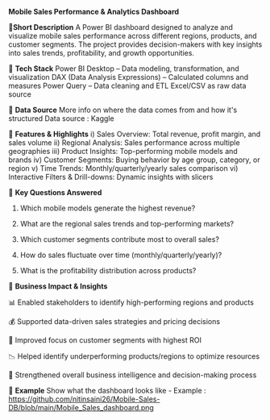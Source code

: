 
**Mobile Sales Performance & Analytics Dashboard**


🔹**Short Description**
A Power BI dashboard designed to analyze and visualize mobile sales performance across different regions, products, and customer segments. The project provides decision-makers with key insights into sales trends, profitability, and growth opportunities.

🔹 **Tech Stack**
Power BI Desktop – Data modeling, transformation, and visualization
DAX (Data Analysis Expressions) – Calculated columns and measures
Power Query – Data cleaning and ETL
Excel/CSV as raw data source

🔹 **Data Source**
More info on where the data comes from and how it's structured
Data source : Kaggle

🔹 **Features & Highlights**
i)    Sales Overview: Total revenue, profit margin, and sales volume
 ii)  Regional Analysis: Sales performance across multiple geographies
 iii) Product Insights: Top-performing mobile models and brands
 iv)  Customer Segments: Buying behavior by age group, category, or region
 v)   Time Trends: Monthly/quarterly/yearly sales comparison
 vi)  Interactive Filters & Drill-downs: Dynamic insights with slicers

🔹 **Key Questions Answered**

1) Which mobile models generate the highest revenue?

2) What are the regional sales trends and top-performing markets?

3) Which customer segments contribute most to overall sales?

4) How do sales fluctuate over time (monthly/quarterly/yearly)?

5) What is the profitability distribution across products?

🔹 **Business Impact & Insights**

📊 Enabled stakeholders to identify high-performing regions and products

💰 Supported data-driven sales strategies and pricing decisions

🎯 Improved focus on customer segments with highest ROI

📉 Helped identify underperforming products/regions to optimize resources

🚀 Strengthened overall business intelligence and decision-making process

🔹 **Example**
Show what the dashboard looks like - 
Example : https://github.com/nitinsaini26/Mobile-Sales-DB/blob/main/Mobile_Sales_dashboard.png
